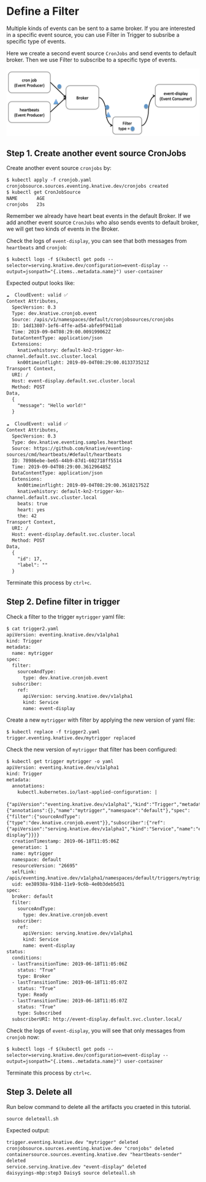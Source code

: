 # Define a Filter

Multiple kinds of events can be sent to a same broker. If you are interested in a specific event source, you can use Filter in Trigger to subsribe a specific type of events.

Here we create a second event source `CronJobs` and send events to default broker. Then we use Filter to subscribe to a specific type of events.

![](../images/knative-filtermode.png)

## Step 1. Create another event source CronJobs

Create another event source `cronjobs` by:

```text
$ kubectl apply -f cronjob.yaml
cronjobsource.sources.eventing.knative.dev/cronjobs created
$ kubectl get CronJobSource
NAME       AGE
cronjobs   23s
```

Remember we already have heart beat events in the default Broker. If we add another event source `CronJobs` who also sends events to default broker, we will get two kinds of events in the Broker. 

Check the logs of `event-display`, you can see that both messages from `heartbeats` and `cronjob`:

```text
$ kubectl logs -f $(kubectl get pods --selector=serving.knative.dev/configuration=event-display --output=jsonpath="{.items..metadata.name}") user-container
```

Expected output looks like:

```text
☁️  CloudEvent: valid ✅
Context Attributes,
  SpecVersion: 0.3
  Type: dev.knative.cronjob.event
  Source: /apis/v1/namespaces/default/cronjobsources/cronjobs
  ID: 14d13807-1ef6-4ffe-ad54-abfe9f9411a8
  Time: 2019-09-04T08:29:00.009199062Z
  DataContentType: application/json
  Extensions:
    knativehistory: default-kn2-trigger-kn-channel.default.svc.cluster.local
    kn00timeinflight: 2019-09-04T08:29:00.013373521Z
Transport Context,
  URI: /
  Host: event-display.default.svc.cluster.local
  Method: POST
Data,
  {
    "message": "Hello world!"
  }

☁️  CloudEvent: valid ✅
Context Attributes,
  SpecVersion: 0.3
  Type: dev.knative.eventing.samples.heartbeat
  Source: https://github.com/knative/eventing-sources/cmd/heartbeats/#default/heartbeats
  ID: 78986ebe-be65-44b9-87d1-602718ff5514
  Time: 2019-09-04T08:29:00.361296485Z
  DataContentType: application/json
  Extensions:
    kn00timeinflight: 2019-09-04T08:29:00.361821752Z
    knativehistory: default-kn2-trigger-kn-channel.default.svc.cluster.local
    beats: true
    heart: yes
    the: 42
Transport Context,
  URI: /
  Host: event-display.default.svc.cluster.local
  Method: POST
Data,
  {
    "id": 17,
    "label": ""
  }
```

Terminate this process by `ctrl+c`.

## Step 2. Define filter in trigger

Check a filter to the trigger `mytrigger` yaml file:

```text
$ cat trigger2.yaml
apiVersion: eventing.knative.dev/v1alpha1
kind: Trigger
metadata:
  name: mytrigger
spec:
  filter:
    sourceAndType:
      type: dev.knative.cronjob.event
  subscriber:
    ref:
      apiVersion: serving.knative.dev/v1alpha1
      kind: Service
      name: event-display
```

Create a new `mytrigger` with filter by applying the new version of yaml file:

```text
$ kubectl replace -f trigger2.yaml
trigger.eventing.knative.dev/mytrigger replaced
```

Check the new version of `mytrigger` that filter has been configured:

```text
$ kubectl get trigger mytrigger -o yaml
apiVersion: eventing.knative.dev/v1alpha1
kind: Trigger
metadata:
  annotations:
    kubectl.kubernetes.io/last-applied-configuration: |
      {"apiVersion":"eventing.knative.dev/v1alpha1","kind":"Trigger","metadata":{"annotations":{},"name":"mytrigger","namespace":"default"},"spec":{"filter":{"sourceAndType":{"type":"dev.knative.cronjob.event"}},"subscriber":{"ref":{"apiVersion":"serving.knative.dev/v1alpha1","kind":"Service","name":"event-display"}}}}
  creationTimestamp: 2019-06-18T11:05:06Z
  generation: 1
  name: mytrigger
  namespace: default
  resourceVersion: "26695"
  selfLink: /apis/eventing.knative.dev/v1alpha1/namespaces/default/triggers/mytrigger
  uid: ee38938a-91b8-11e9-9c6b-4e0b3deb5d31
spec:
  broker: default
  filter:
    sourceAndType:
      type: dev.knative.cronjob.event
  subscriber:
    ref:
      apiVersion: serving.knative.dev/v1alpha1
      kind: Service
      name: event-display
status:
  conditions:
  - lastTransitionTime: 2019-06-18T11:05:06Z
    status: "True"
    type: Broker
  - lastTransitionTime: 2019-06-18T11:05:07Z
    status: "True"
    type: Ready
  - lastTransitionTime: 2019-06-18T11:05:07Z
    status: "True"
    type: Subscribed
  subscriberURI: http://event-display.default.svc.cluster.local/
```

Check the logs of `event-display`, you will see that only messages from `cronjob` now:

```text
$ kubectl logs -f $(kubectl get pods --selector=serving.knative.dev/configuration=event-display --output=jsonpath="{.items..metadata.name}") user-container
```

Terminate this process by `ctrl+c`.

## Step 3. Delete all

Run below command to delete all the artifacts you craeted in this tutorial.

```
source deleteall.sh
```

Expected output:
```
trigger.eventing.knative.dev "mytrigger" deleted
cronjobsource.sources.eventing.knative.dev "cronjobs" deleted
containersource.sources.eventing.knative.dev "heartbeats-sender" deleted
service.serving.knative.dev "event-display" deleted
daisyyings-mbp:step3 Daisy$ source deleteall.sh
```